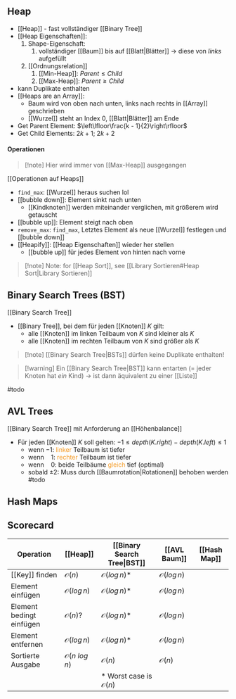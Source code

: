 ## Heap
- [[Heap]] - fast vollständiger [[Binary Tree]]
- [[Heap Eigenschaften]]:
	1. Shape-Eigenschaft:
		1. vollständiger [[Baum]] bis auf [[Blatt|Blätter]] -> diese von _links_ aufgefüllt
	2. [[Ordnungsrelation]]
		1. [[Min-Heap]]: $Parent \leq Child$
		2. [[Max-Heap]]: $Parent \geq Child$
- kann Duplikate enthalten
- [[Heaps are an Array]]:
	- Baum wird von oben nach unten, links nach rechts in [[Array]] geschrieben
	- [[Wurzel]] steht an Index $0$, [[Blatt|Blätter]] am Ende
- Get Parent Element: $\left\lfloor\frac{k - 1}{2}\right\rfloor$ 
- Get Child Elements: $2k +1$; $2k + 2$


#### Operationen
> [!note] Hier wird immer von [[Max-Heap]] ausgegangen

[[Operationen auf Heaps]]
- `find_max`: [[Wurzel]] heraus suchen lol
- [[bubble down]]: Element sinkt nach unten
	- [[Kindknoten]] werden miteinander verglichen, mit größerem wird getauscht
- [[bubble up]]: Element steigt nach oben
- `remove_max`: `find_max`, Letztes Element als neue [[Wurzel]] festlegen und [[bubble down]]
- [[Heapify]]: [[Heap Eigenschaften]] wieder her stellen
	- [[bubble up]]  für jedes Element von hinten nach vorne

> [!note] Note: for [[Heap Sort]], see [[Library Sortieren#Heap Sort|Library Sortieren]]


## Binary Search Trees (BST)
[[Binary Search Tree]]
- [[Binary Tree]], bei dem für jeden [[Knoten]] $K$ gilt:
	- alle [[Knoten]] im linken Teilbaum von $K$ sind kleiner als $K$
	- alle [[Knoten]] im rechten Teilbaum von $K$ sind größer als $K$
> [!note] [[Binary Search Tree|BSTs]] dürfen keine Duplikate enthalten!

> [!warning] Ein [[Binary Search Tree|BST]] kann entarten (= jeder Knoten hat _ein_ Kind) -> ist dann äquivalent zu einer [[Liste]]

#todo
## AVL Trees
[[Binary Search Tree]] mit Anforderung an [[Höhenbalance]]
- Für jeden [[Knoten]] $K$ soll gelten: $-1 \leq depth(K.right)- depth(K.left) \leq 1$
	- wenn $-1$: <span style="color:rgb(245, 154, 35)">linker</span> Teilbaum ist tiefer
	- wenn $\ \ \ 1$: <span style="color:rgb(245, 154, 35)">rechter</span> Teilbaum ist tiefer
	- wenn $\ \ \ 0$: beide Teilbäume <span style="color:rgb(245, 154, 35)">gleich</span> tief (optimal)
	- sobald $\pm 2$: Muss durch [[Baumrotation|Rotationen]] behoben werden
#todo
## Hash Maps






## Scorecard

| Operation                | [[Heap]]                  | [[Binary Search Tree\|BST]]      | [[AVL Baum]]           | [[Hash Map]] |
| ------------------------ | ------------------------- | -------------------------------- | ---------------------- | ------------ |
| [[Key]] finden           | $\mathcal{O}(n)$          | $\mathcal{O}(log\, n)$*          | $\mathcal{O}(log\, n)$ |              |
| Element einfügen         | $\mathcal{O}(log\, n)$    | $\mathcal{O}(log\, n)$*          | $\mathcal{O}(log\, n)$ |              |
| Element bedingt einfügen | $\mathcal{O}(n)$?         | $\mathcal{O}(log\, n)$*          | $\mathcal{O}(log\, n)$ |              |
| Element entfernen        | $\mathcal{O}(log\, n)$    | $\mathcal{O}(log\, n)$*          | $\mathcal{O}(log\, n)$ |              |
| Sortierte Ausgabe        | $\mathcal{O}(n\ log\, n)$ | $\mathcal{O}(n)$                 | $\mathcal{O}(n)$       |              |
|                          |                           | * Worst case is $\mathcal{O}(n)$ |                        |              |

